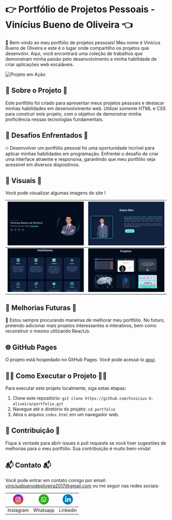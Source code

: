 # 👉 Portfólio de Projetos Pessoais - Vinícius Bueno de Oliveira 👈

🚀 Bem-vindo ao meu portfólio de projetos pessoais! Meu nome é Vinícius Bueno de Oliveira e este é o lugar onde compartilho os projetos que desenvolvi. Aqui, você encontrará uma coleção de trabalhos que demonstram minha paixão pelo desenvolvimento e minha habilidade de criar aplicações web escaláveis.

![Projeto em Ação](./src/img/readme_img/principal.gif) 

## 📜 Sobre o Projeto 📜

Este portfólio foi criado para apresentar meus projetos pessoais e destacar minhas habilidades em desenvolvimento web. Utilizei somente HTML e CSS para construir este projeto, com o objetivo de demonstrar minha proficiência nessas tecnologias fundamentais.

## 🚧 Desafios Enfrentados 🚧

🔥 Desenvolver um portfólio pessoal foi uma oportunidade incrível para aplicar minhas habilidades em programação. Enfrentei o desafio de criar uma interface atraente e responsiva, garantindo que meu portfólio seja acessível em diversos dispositivos.

## 📸 Visuais 📸

Você pode visualizar algumas imagens do site !

| ![Seção 1](./src/img/readme_img/secao_1.png) | ![Seção 2](./src/img/readme_img/secao_2.png) |
|:---:|:---:|
| ![Seção 3](./src/img/readme_img/secao_3.png) | ![Seção 4](./src/img/readme_img/secao_4.png) 

## 🌟 Melhorias Futuras 🌟

🔮 Estou sempre procurando maneiras de melhorar meu portfólio. No futuro, pretendo adicionar mais projetos interessantes e interativos, bem como reconstruir o mesmo utilizando ReactJs.

## 🌐 GitHub Pages

O projeto está hospedado no GitHub Pages. Você pode acessá-lo [aqui](https://vinicius-b-oliveira.github.io/portfolio/).

## 🏃‍♂️ Como Executar o Projeto 🏃‍♀️

Para executar este projeto localmente, siga estas etapas:

1. Clone este repositório: `git clone https://github.com/Vinicius-b-oliveira/portfolio.git`
2. Navegue até o diretório do projeto: `cd portfolio`
3. Abra o arquivo `index.html` em um navegador web.

## 🤝 Contribuição 🤝

Fique à vontade para abrir issues e pull requests se você tiver sugestões de melhorias para o meu portfólio. Sua contribuição é muito bem-vinda!

## 📬 Contato 📬

Você pode entrar em contato comigo por email: viniciusbuenodeoliveira2017@gmail.com ou me seguir nas redes sociais:

| [![Instagram](./src/img/readme_img/instagram.png)](https://www.instagram.com/vini_bueno/) | [![WhatsApp](./src/img/readme_img/whatsapp.png)](https://wa.me/5547997082903) | [![LinkedIn](./src/img/readme_img/linkedin.png)](https://www.linkedin.com/in/vin%C3%ADcius-bueno-de-oliveira-7a29742b8/) |
|:---:|:---:|:---:|
| Instagram | Whatsapp | Linkedin |
